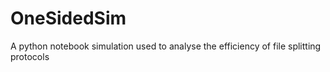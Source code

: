 # OneSidedSim
A python notebook simulation used to analyse the efficiency of file splitting protocols

